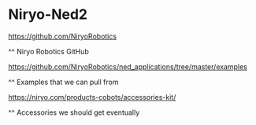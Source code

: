 # Niryo-Ned2

https://github.com/NiryoRobotics

^^ Niryo Robotics GitHub

https://github.com/NiryoRobotics/ned_applications/tree/master/examples

^^ Examples that we can pull from 

https://niryo.com/products-cobots/accessories-kit/

^^ Accessories we should get eventually
